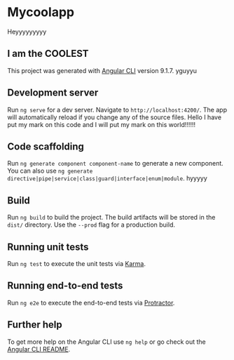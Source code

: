 # Mycoolapp
Heyyyyyyyyy
## I am the COOLEST

This project was generated with [Angular CLI](https://github.com/angular/angular-cli) version 9.1.7.
yguyyu
## Development server

Run `ng serve` for a dev server. Navigate to `http://localhost:4200/`. The app will automatically reload if you change any of the source files.
 Hello I have put my mark on this code and I will put my mark on this world!!!!!!

## Code scaffolding

Run `ng generate component component-name` to generate a new component. You can also use `ng generate directive|pipe|service|class|guard|interface|enum|module`.
hyyyyy
## Build

Run `ng build` to build the project. The build artifacts will be stored in the `dist/` directory. Use the `--prod` flag for a production build.

## Running unit tests

Run `ng test` to execute the unit tests via [Karma](https://karma-runner.github.io).

## Running end-to-end tests

Run `ng e2e` to execute the end-to-end tests via [Protractor](http://www.protractortest.org/).

## Further help

To get more help on the Angular CLI use `ng help` or go check out the [Angular CLI README](https://github.com/angular/angular-cli/blob/master/README.md).
